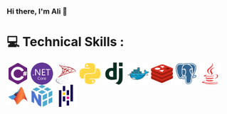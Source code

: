 ### Hi there, I'm **Ali** 👋
# 💻 Technical Skills :
<div style="display: inline_block">
    <img align="center" alt="C#" height="50" width="50" src="https://github.com/devicons/devicon/blob/master/icons/csharp/csharp-plain.svg">
  <img align="center" alt="dotnetcore" height="50" width="50" src="https://github.com/devicons/devicon/blob/master/icons/dotnetcore/dotnetcore-original.svg"> 
    <img align="center" alt="MSS" height="50" width="50" src="https://github.com/devicons/devicon/blob/master/icons/microsoftsqlserver/microsoftsqlserver-original.svg">
  <img align="center" alt="Python" height="50" width="50" src="https://raw.githubusercontent.com/devicons/devicon/master/icons/python/python-plain.svg">
  <img align="center" alt="django" height="50" width="50" src="https://github.com/devicons/devicon/blob/master/icons/django/django-plain.svg">
  <img align="center" alt="Docker" height="50" width="50" src="https://github.com/devicons/devicon/blob/master/icons/docker/docker-original.svg">
  <img align="center" alt="Redis" height="50" width="50" src="https://github.com/devicons/devicon/blob/master/icons/redis/redis-original.svg">
  <img align="center" alt="postgre" height="50" width="50" src="https://github.com/devicons/devicon/blob/master/icons/postgresql/postgresql-plain.svg">
  <img align="center" alt="Java" height="50" width="50" src="https://raw.githubusercontent.com/devicons/devicon/master/icons/java/java-plain.svg">
  <img align="center" alt="matlab" height="50" width="50" src="https://github.com/devicons/devicon/blob/master/icons/matlab/matlab-original.svg">
     <img align="center" alt="numbpy" height="50" width="50" src="https://github.com/devicons/devicon/blob/master/icons/numpy/numpy-original.svg">
      <img align="center" alt="Pandas" height="50" width="50" src="https://github.com/devicons/devicon/blob/master/icons/pandas/pandas-original.svg">
</div>

